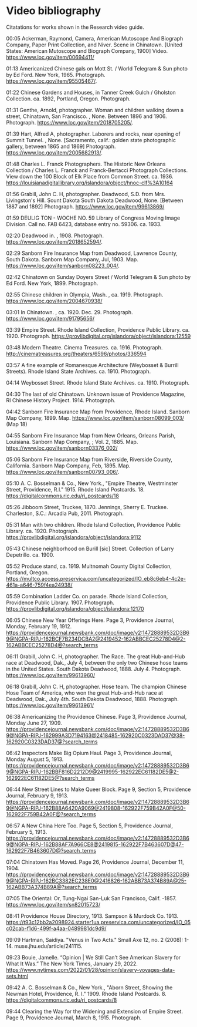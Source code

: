 # Video bibliography

Citatations for works shown in the Research video guide.

00:05 Ackerman, Raymond, Camera,  American Mutoscope And Biograph Company,  Paper Print Collection, and  Niver. Scene in Chinatown. [United States: American Mutoscope and Biograph Company, 1900] Video. https://www.loc.gov/item/00694411/

01:13 Americanized Chinese gals on Mott St. / World Telegram & Sun photo by Ed Ford. New York, 1965. Photograph. https://www.loc.gov/item/95505467/.

01:22 Chinese Gardens and Houses, in Tanner Creek Gulch / Gholston Collection. ca. 1892, Portland, Oregon. Photograph.

01:31 Genthe, Arnold, photographer. Woman and children walking down a street, Chinatown, San Francisco. , None. Between 1896 and 1906. Photograph. https://www.loc.gov/item/2018705205/.

01:39 Hart, Alfred A, photographer. Laborers and rocks, near opening of Summit Tunnel. , None. [Sacramento, calif.: golden state photographic gallery, between 1865 and 1869] Photograph. https://www.loc.gov/item/2005682913/.

01:48 Charles L. Franck Photographers. The Historic New Orleans Collection / Charles L. Franck and Franck-Bertacci Photograph Collections. View down the 100 Block of Elk Place from Common Street. ca. 1936. https://louisianadigitallibrary.org/islandora/object/hnoc-clf%3A10164

01:56 Grabill, John C. H, photographer. Deadwood, S.D. from Mrs. Livingston's Hill. Sount Dakota South Dakota Deadwood, None. [Between 1887 and 1892] Photograph. https://www.loc.gov/item/99613869/

01:59 DEULIG TON - WOCHE NO. 59 Library of Congress Moving Image Division. Call no. FAB 6423, database entry no. 59306. ca. 1933. 

02:20 Deadwood in. , 1908. Photograph. https://www.loc.gov/item/2018652594/.

02:29 Sanborn Fire Insurance Map from Deadwood, Lawrence County, South Dakota. Sanborn Map Company, Jul, 1903. Map. https://www.loc.gov/item/sanborn08223_004/.

02:42 Chinatown on Sunday Doyers Street / World Telegram & Sun photo by Ed Ford. New York, 1899. Photograph.

02:55 Chinese children in Olympia, Wash. , ca. 1919. Photograph. https://www.loc.gov/item/2004670938/

03:01 In Chinatown. , ca. 1920. Dec. 29. Photograph. https://www.loc.gov/item/91795656/

03:39 Empire Street. Rhode Island Collection, Providence Public Library. ca. 1920. Photograph. https://provlibdigital.org/islandora/object/islandora:12559

03:48 Modern Theatre. Cinema Treasures. ca. 1916. Photograph. http://cinematreasures.org/theaters/6596/photos/336594

03:57 A fine example of Romanesque Architecture (Weybosset & Burrill Streets). Rhode Island State Archives. ca. 1910. Photograph.

04:14 Weybosset Street. Rhode Island State Archives. ca. 1910. Photograph.

04:30 The last of old Chinatown. Unknown issue of Providence Magazine, RI Chinese History Project. 1914. Photograph.

04:42 Sanborn Fire Insurance Map from Providence, Rhode Island. Sanborn Map Company, 1899. Map. https://www.loc.gov/item/sanborn08099_003/ (Map 18)

04:55 Sanborn Fire Insurance Map from New Orleans, Orleans Parish, Louisiana. Sanborn Map Company, ; Vol. 2, 1885. Map. https://www.loc.gov/item/sanborn03376_002/

05:06 Sanborn Fire Insurance Map from Riverside, Riverside County, California. Sanborn Map Company, Feb, 1895. Map. https://www.loc.gov/item/sanborn00793_006/.

05:10 A. C. Bosselman & Co., New York., "Empire Theatre, Westminster Street, Providence, R.I." 1915. Rhode Island Postcards. 18.
https://digitalcommons.ric.edu/ri_postcards/18

05:26 Jibboom Street, Truckee, 1870. Jennings, Sherry E. Truckee. Charleston, S.C.: Arcadia Pub, 2011. Photograph.

05:31 Man with two children. Rhode Island Collection, Providence Public Library. ca. 1920. Photograph. https://provlibdigital.org/islandora/object/islandora:9112

05:43 Chinese neighborhood on Burill [sic] Street. Collection of Larry Depetrillo. ca. 1900.

05:52 Produce stand, ca. 1919. Multnomah County Digital Collection, Portland, Oregon. https://multco.access.preservica.com/uncategorized/IO_eb8c6eb4-4c2e-461a-a646-759f4ea24938/

05:59 Combination Ladder Co. on parade. Rhode Island Collection, Providence Public Library. 1907. Photograph. https://provlibdigital.org/islandora/object/islandora:12170

06:05 Chinese New Year Offerings Here. Page 3, Providence Journal, Monday, February 19, 1912. https://providencejournal.newsbank.com/doc/image/v2:14728889532D3B69@NGPA-RIPJ-162BCF7B234DCBA2@2419452-162ABBCEC25278D4@2-162ABBCEC25278D4@?search_terms

06:11 Grabill, John C. H, photographer. The Race. The great Hub-and-Hub race at Deadwood, Dak., July 4, between the only two Chinese hose teams in the United States. South Dakota Deadwood, 1888. July 4. Photograph. https://www.loc.gov/item/99613960/

06:18 Grabill, John C. H, photographer. Hose team. The champion Chinese Hose Team of America, who won the great Hub-and-Hub race at Deadwood, Dak., July 4th. South Dakota Deadwood, 1888. Photograph. https://www.loc.gov/item/99613961/

06:38 Americanizing the Providence Chinese. Page 3, Providence Journal, Monday June 27, 1909. https://providencejournal.newsbank.com/doc/image/v2:14728889532D3B69@NGPA-RIPJ-162999A3D7194163@2418485-162920C0323DAD37@38-162920C0323DAD37@?search_terms

06:42 Inspectors Make Big Opium Haul. Page 3, Providence Journal, Monday August 5, 1913.  https://providencejournal.newsbank.com/doc/image/v2:14728889532D3B69@NGPA-RIPJ-162BBF816D2212D9@2419995-162922EC61182DE5@2-162922EC61182DE5@?search_terms

06:44 New Street Lines to Make Queer Block. Page 9, Section 5, Providence Journal, February 9, 1913. https://providencejournal.newsbank.com/doc/image/v2:14728889532D3B69@NGPA-RIPJ-162B88A6420A9069@2419808-162922F759B42A0F@50-162922F759B42A0F@?search_terms

06:57 A New China Here Too. Page 5, Section 5, Providence Journal, February 5, 1913. https://providencejournal.newsbank.com/doc/image/v2:14728889532D3B69@NGPA-RIPJ-162B88AF7A966CE8@2419815-162922F7B463607D@47-162922F7B463607D@?search_terms

07:04 Chinatown Has Moved. Page 26, Providence Journal, December 11, 1904. https://providencejournal.newsbank.com/doc/image/v2:14728889532D3B69@NGPA-RIPJ-162BC3382EC238E0@2416826-162ABB73A374B89A@25-162ABB73A374B89A@?search_terms

07:05 The Oriental: Or, Tung-Ngai San-Luk San Francisco, Calif. -1857. https://www.loc.gov/item/sn82015723/

08:41 Providence House Directory, 1913. Sampson & Murdock Co. 1913. https://t93c12bb2a2098924.starter1ua.preservica.com/uncategorized/IO_05c02cab-f1d6-499f-a4aa-0489981dc9d9/

09:09 Hartman, Saidiya. "Venus in Two Acts." Small Axe 12, no. 2 (2008): 1-14. muse.jhu.edu/article/241115.

09:23 Bouie, Jamelle. “Opinion | We Still Can’t See American Slavery for What It Was.” The New York Times, January 29, 2022. https://www.nytimes.com/2022/01/28/opinion/slavery-voyages-data-sets.html

09:42 A. C. Bosselman & Co., New York., "Aborn Street, Showing the Newman Hotel, Providence, R. I." 1909. Rhode Island Postcards. 8.
https://digitalcommons.ric.edu/ri_postcards/8

09:44 Clearing the Way for the Widening and Extension of Empire Street. Page 9, Providence Journal, March 8, 1915. Photograph.

